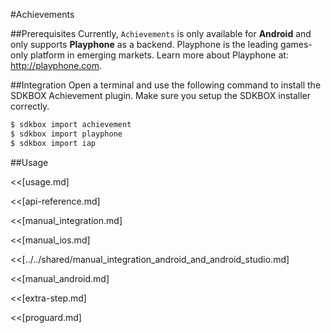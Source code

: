 <!--
Include Base: /Users/jtsm/Chukong-Inc/pr/en/src/achievement/v3-cpp
-->

#Achievements

##Prerequisites
Currently, `Achievements` is only available for __Android__ and only supports __Playphone__ as a backend. Playphone is the leading games-only platform in emerging markets. Learn more about Playphone at: http://playphone.com.

##Integration
Open a terminal and use the following command to install the SDKBOX Achievement plugin. Make sure you setup the SDKBOX installer correctly.
```bash
$ sdkbox import achievement
$ sdkbox import playphone
$ sdkbox import iap
```

<!--## Configuration
<<[../../shared/sdkbox_cloud.md]
<<[../../shared/remote_application_config.md]

<<[sdkbox-config-encrypt.md]-->

##Usage

<<[usage.md]

<<[api-reference.md]

<<[manual_integration.md]

<<[manual_ios.md]

<<[../../shared/manual_integration_android_and_android_studio.md]

<<[manual_android.md]

<<[extra-step.md]

<<[proguard.md]
